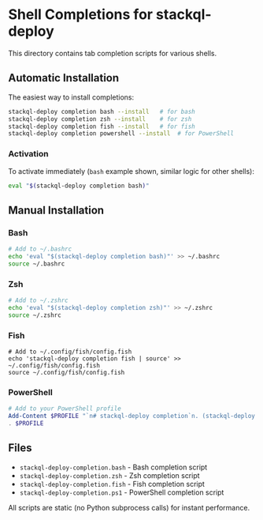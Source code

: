 # Shell Completions for stackql-deploy

This directory contains tab completion scripts for various shells.

## Automatic Installation

The easiest way to install completions:

```bash
stackql-deploy completion bash --install   # for bash
stackql-deploy completion zsh --install    # for zsh
stackql-deploy completion fish --install   # for fish
stackql-deploy completion powershell --install  # for PowerShell
```

### Activation

To activate immediately (`bash` example shown, similar logic for other shells):

```bash
eval "$(stackql-deploy completion bash)"
```

## Manual Installation

### Bash

```bash
# Add to ~/.bashrc
echo 'eval "$(stackql-deploy completion bash)"' >> ~/.bashrc
source ~/.bashrc
```

### Zsh

```bash
# Add to ~/.zshrc
echo 'eval "$(stackql-deploy completion zsh)"' >> ~/.zshrc
source ~/.zshrc
```

### Fish

```fish
# Add to ~/.config/fish/config.fish
echo 'stackql-deploy completion fish | source' >> ~/.config/fish/config.fish
source ~/.config/fish/config.fish
```

### PowerShell

```powershell
# Add to your PowerShell profile
Add-Content $PROFILE "`n# stackql-deploy completion`n. (stackql-deploy completion powershell)"
. $PROFILE
```

## Files

- `stackql-deploy-completion.bash` - Bash completion script
- `stackql-deploy-completion.zsh` - Zsh completion script
- `stackql-deploy-completion.fish` - Fish completion script
- `stackql-deploy-completion.ps1` - PowerShell completion script

All scripts are static (no Python subprocess calls) for instant performance.
